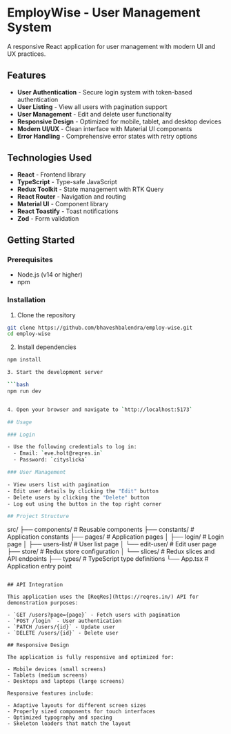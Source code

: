 # EmployWise - User Management System

A responsive React application for user management with modern UI and UX practices.

## Features

- **User Authentication** - Secure login system with token-based authentication
- **User Listing** - View all users with pagination support
- **User Management** - Edit and delete user functionality
- **Responsive Design** - Optimized for mobile, tablet, and desktop devices
- **Modern UI/UX** - Clean interface with Material UI components
- **Error Handling** - Comprehensive error states with retry options

## Technologies Used

- **React** - Frontend library
- **TypeScript** - Type-safe JavaScript
- **Redux Toolkit** - State management with RTK Query
- **React Router** - Navigation and routing
- **Material UI** - Component library
- **React Toastify** - Toast notifications
- **Zod** - Form validation

## Getting Started

### Prerequisites

- Node.js (v14 or higher)
- npm

### Installation

1. Clone the repository

```bash
git clone https://github.com/bhaveshbalendra/employ-wise.git
cd employ-wise
```

2. Install dependencies

````bash
npm install

3. Start the development server

```bash
npm run dev


4. Open your browser and navigate to `http://localhost:5173`

## Usage

### Login

- Use the following credentials to log in:
  - Email: `eve.holt@reqres.in`
  - Password: `cityslicka`

### User Management

- View users list with pagination
- Edit user details by clicking the "Edit" button
- Delete users by clicking the "Delete" button
- Log out using the button in the top right corner

## Project Structure

````

src/
├── components/ # Reusable components
├── constants/ # Application constants
├── pages/ # Application pages
│ ├── login/ # Login page
│ ├── users-list/ # User list page
│ └── edit-user/ # Edit user page
├── store/ # Redux store configuration
│ └── slices/ # Redux slices and API endpoints
├── types/ # TypeScript type definitions
└── App.tsx # Application entry point

```

## API Integration

This application uses the [ReqRes](https://reqres.in/) API for demonstration purposes:

- `GET /users?page={page}` - Fetch users with pagination
- `POST /login` - User authentication
- `PATCH /users/{id}` - Update user
- `DELETE /users/{id}` - Delete user

## Responsive Design

The application is fully responsive and optimized for:

- Mobile devices (small screens)
- Tablets (medium screens)
- Desktops and laptops (large screens)

Responsive features include:

- Adaptive layouts for different screen sizes
- Properly sized components for touch interfaces
- Optimized typography and spacing
- Skeleton loaders that match the layout

```
